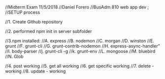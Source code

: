 //Midterm Exam 11/5/2018 
//Daniel Forero 
//BusAdm 810 web app dev
;
//SETUP process

//1.  Create Github repository

//2. performed npm init in server subfolder

//3.npm installed: 
//A. express 
//B. nodemon 
//C. morgan 
//D. winston 
//E. grunt 
//F. grunt-cli 
//G. grunt-contrib-nodemon 
//H. express-async-handler" 
//I. body-parser
//j. grunt-cli -g
//k. grunt-env
//L. mongoose
//M. bluebird
//N. Glob

//4. post working
//5. get all working
//6. get specific working
//7. delete - working
//8. update - working





